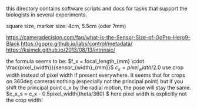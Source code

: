 this directory contains software scripts and docs for tasks that support the biologists in several experiments.


square size, marker size: 4cm, 5.5cm (oder 7mm)

https://cameradecision.com/faq/what-is-the-Sensor-Size-of-GoPro-Hero9-Black
https://gopro.github.io/labs/control/metadata/
https://ksimek.github.io/2013/08/13/intrinsic/

the formula seems to be:
$f_x = focal_length_{mm} \cdot \frac{pixel_{width}}{sensor_{width}_{mm}}$
$c_x = pixel_width / 2.0$
use crop width instead of pixel width if present everywhere. It seems that for crops on 360deg cameras nothing (especially not the principal point)
but if you shift the principal point c_x by the radial motion, the pose will stay the same. $c_x_s = c_x - 0.5pixel_width(theta/360) $ here pixel width is explicitly not the crop width!
